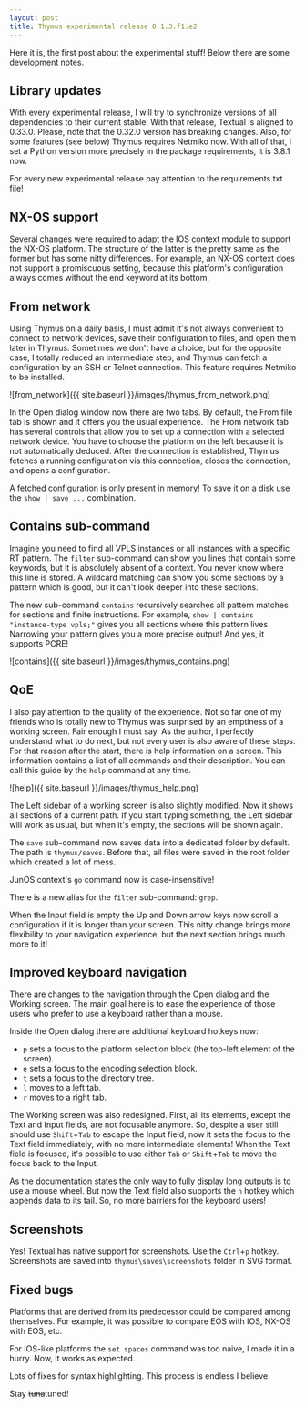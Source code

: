 ```yaml
---
layout: post
title: Thymus experimental release 0.1.3.f1.e2
---
```


Here it is, the first post about the experimental stuff! Below there are some development notes.

## Library updates

With every experimental release, I will try to synchronize versions of all dependencies to their current stable. With that release, Textual is aligned to 0.33.0. Please, note that the 0.32.0 version has breaking changes. Also, for some features (see below) Thymus requires Netmiko now. With all of that, I set a Python version more precisely in the package requirements, it is 3.8.1 now.

For every new experimental release pay attention to the requirements.txt file!

## NX-OS support

Several changes were required to adapt the IOS context module to support the NX-OS platform. The structure of the latter is the pretty same as the former but has some nitty differences. For example, an NX-OS context does not support a promiscuous setting, because this platform's configuration always comes without the end keyword at its bottom.

## From network

Using Thymus on a daily basis, I must admit it's not always convenient to connect to network devices, save their configuration to files, and open them later in Thymus. Sometimes we don't have a choice, but for the opposite case, I totally reduced an intermediate step, and Thymus can fetch a configuration by an SSH or Telnet connection. This feature requires Netmiko to be installed.

![from_network]({{ site.baseurl }}/images/thymus_from_network.png)

In the Open dialog window now there are two tabs. By default, the From file tab is shown and it offers you the usual experience. The From network tab has several controls that allow you to set up a connection with a selected network device. You have to choose the platform on the left because it is not automatically deduced. After the connection is established, Thymus fetches a running configuration via this connection, closes the connection, and opens a configuration.

A fetched configuration is only present in memory! To save it on a disk use the `show | save ...` combination.

## Contains sub-command

Imagine you need to find all VPLS instances or all instances with a specific RT pattern. The `filter` sub-command can show you lines that contain some keywords, but it is absolutely absent of a context. You never know where this line is stored. A wildcard matching can show you some sections by a pattern which is good, but it can't look deeper into these sections.

The new sub-command `contains` recursively searches all pattern matches for sections and finite instructions. For example, `show | contains "instance-type vpls;"` gives you all sections where this pattern lives. Narrowing your pattern gives you a more precise output! And yes, it supports PCRE!

![contains]({{ site.baseurl }}/images/thymus_contains.png)

## QoE

I also pay attention to the quality of the experience. Not so far one of my friends who is totally new to Thymus was surprised by an emptiness of a working screen. Fair enough I must say. As the author, I perfectly understand what to do next, but not every user is also aware of these steps. For that reason after the start, there is help information on a screen. This information contains a list of all commands and their description. You can call this guide by the `help` command at any time.

![help]({{ site.baseurl }}/images/thymus_help.png)

The Left sidebar of a working screen is also slightly modified. Now it shows all sections of a current path. If you start typing something, the Left sidebar will work as usual, but when it's empty, the sections will be shown again.

The `save` sub-command now saves data into a dedicated folder by default. The path is `thymus/saves`. Before that, all files were saved in the root folder which created a lot of mess.

JunOS context's `go` command now is case-insensitive!

There is a new alias for the `filter` sub-command: `grep`.

When the Input field is empty the Up and Down arrow keys now scroll a configuration if it is longer than your screen. This nitty change brings more flexibility to your navigation experience, but the next section brings much more to it!

## Improved keyboard navigation

There are changes to the navigation through the Open dialog and the Working screen. The main goal here is to ease the experience of those users who prefer to use a keyboard rather than a mouse.

Inside the Open dialog there are additional keyboard hotkeys now:

* `p` sets a focus to the platform selection block (the top-left element of the screen).
* `e` sets a focus to the encoding selection block.
* `t` sets a focus to the directory tree.
* `l` moves to a left tab.
* `r` moves to a right tab.

The Working screen was also redesigned. First, all its elements, except the Text and Input fields, are not focusable anymore. So, despite a user still should use `Shift`+`Tab` to escape the Input field, now it sets the focus to the Text field immediately, with no more intermediate elements! When the Text field is focused, it's possible to use either `Tab` or `Shift`+`Tab` to move the focus back to the Input.

As the documentation states the only way to fully display long outputs is to use a mouse wheel. But now the Text field also supports the `n` hotkey which appends data to its tail. So, no more barriers for the keyboard users!

## Screenshots

Yes! Textual has native support for screenshots. Use the `Ctrl`+`p` hotkey. Screenshots are saved into `thymus\saves\screenshots` folder in SVG format.

## Fixed bugs

Platforms that are derived from its predecessor could be compared among themselves. For example, it was possible to compare EOS with IOS, NX-OS with EOS, etc.

For IOS-like platforms the `set spaces` command was too naive, I made it in a hurry. Now, it works as expected.

Lots of fixes for syntax highlighting. This process is endless I believe.


Stay ~~tuna~~tuned!